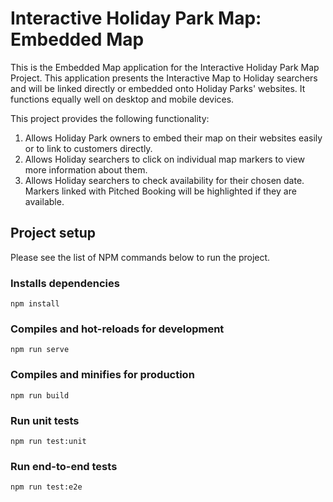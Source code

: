# Interactive Holiday Park Map: Embedded Map
This is the Embedded Map application for the Interactive Holiday Park Map Project. This application presents the Interactive Map to Holiday searchers and will be linked directly or embedded onto Holiday Parks' websites. It functions equally well on desktop and mobile devices.

This project provides the following functionality: 
1. Allows Holiday Park owners to embed their map on their websites easily or to 
link to customers directly.
2. Allows Holiday searchers to click on individual map markers to view more 
information about them.
3. Allows Holiday searchers to check availability for their chosen date. Markers 
linked with Pitched Booking will be highlighted if they are available.

## Project setup
Please see the list of NPM commands below to run the project.
### Installs dependencies
```
npm install
```

### Compiles and hot-reloads for development
```
npm run serve
```

### Compiles and minifies for production
```
npm run build
```

### Run unit tests
```
npm run test:unit
```

### Run end-to-end tests
```
npm run test:e2e
```